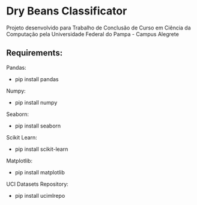 # Dry Beans Classificator


Projeto desenvolvido para Trabalho de Conclusão de Curso em Ciência da Computação pela Universidade Federal do Pampa - Campus Alegrete


## Requirements:
Pandas:
* pip install pandas

Numpy:
* pip install numpy

Seaborn:
* pip install seaborn
  
Scikit Learn:
* pip install scikit-learn

Matplotlib:
* pip install matplotlib

UCI Datasets Repository:
* pip install ucimlrepo 
